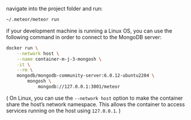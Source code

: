 navigate into the project folder and run:

```bash
~/.meteor/meteor run
```

if your development machine is running a Linux OS,
you can use the following command in order to
connect to the MongoDB server:

```bash
docker run \
    --network host \
    --name container-m-j-3-mongosh \
    -it \
    --rm \
    mongodb/mongodb-community-server:6.0.12-ubuntu2204 \
        mongosh \
            mongodb://127.0.0.1:3001/meteor
```

(
On Linux, you can use the `--network host` option
to make the container share the host’s network namespace.
This allows the container
to access services running on the host
using `127.0.0.1`.
)

